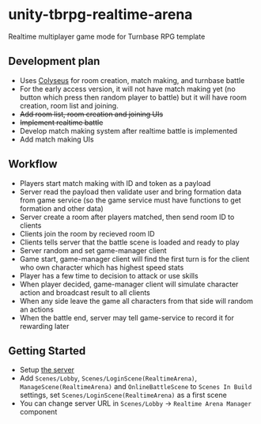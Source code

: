 # unity-tbrpg-realtime-arena
Realtime multiplayer game mode for Turnbase RPG template

## Development plan
- Uses [Colyseus](https://www.colyseus.io/) for room creation, match making, and turnbase battle
- For the early access version, it will not have match making yet (no button which press then random player to battle) but it will have room creation, room list and joining.
- ~~Add room list, room creation and joining UIs~~
- ~~Implement realtime battle~~
- Develop match making system after realtime battle is implemented
- Add match making UIs

## Workflow
- Players start match making with ID and token as a payload
- Server read the payload then validate user and bring formation data from game service (so the game service must have functions to get formation and other data)
- Server create a room after players matched, then send room ID to clients
- Clients join the room by recieved room ID
- Clients tells server that the battle scene is loaded and ready to play
- Server random and set game-manager client
- Game start, game-manager client will find the first turn is for the client who own character which has highest speed stats
- Player has a few time to decision to attack or use skills
- When player decided, game-manager client will simulate character action and broadcast result to all clients
- When any side leave the game all characters from that side will random an actions
- When the battle end, server may tell game-service to record it for rewarding later

## Getting Started
- Setup [the server](https://github.com/insthync/tbrpg-realtime-arena-server)
- Add `Scenes/Lobby`, `Scenes/LoginScene(RealtimeArena)`, `ManageScene(RealtimeArena)` and `OnlineBattleScene` to `Scenes In Build` settings, set `Scenes/LoginScene(RealtimeArena)` as a first scene
- You can change server URL in `Scenes/Lobby` -> `Realtime Arena Manager` component
